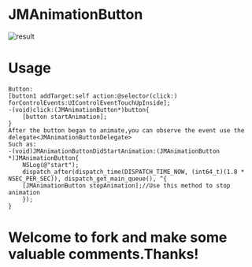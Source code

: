 # JMAnimationButton
![result](https://github.com/Jimmy6464/JMAnimationButton/blob/master/result.gif)
# Usage 

	Button:
	[button1 addTarget:self action:@selector(click:) forControlEvents:UIControlEventTouchUpInside];  
	-(void)click:(JMAnimationButton*)button{
		[button startAnimation];
	}
	After the button began to animate,you can observe the event use the delegate<JMAnimationButtonDelegate>
	Such as:
	-(void)JMAnimationButtonDidStartAnimation:(JMAnimationButton *)JMAnimationButton{
		NSLog(@"start");
		dispatch_after(dispatch_time(DISPATCH_TIME_NOW, (int64_t)(1.8 * NSEC_PER_SEC)), dispatch_get_main_queue(), ^{
		[JMAnimationButton stopAnimation];//Use this method to stop animation
		});
	}
# Welcome to fork and make some valuable comments.Thanks!
